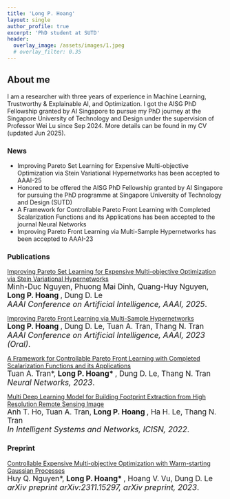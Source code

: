 ```yaml
---
title: 'Long P. Hoang'
layout: single
author_profile: true
excerpt: 'PhD student at SUTD'
header:
  overlay_image: /assets/images/1.jpeg
  # overlay_filter: 0.35
---
```


## About me
I am a researcher with three years of experience in Machine Learning, Trustworthy & Explainable AI, and Optimization. I got the  <a href="https://aisingapore.org/research/phd-fellowship-programme/" style="text-decoration:none">AISG PhD Fellowship</a> granted by AI Singapore to pursue my PhD journey at the Singapore University of Technology and Design under the supervision of Professor <a href="https://www.sutd.edu.sg/profile/lu-wei" style="text-decoration:none">Wei Lu</a> since Sep 2024. More details can be found in my <a href="/assets/images/CV_HoangPhiLong.pdf" style="text-decoration:none">CV</a> (updated Jun 2025).


### News
- <a href="https://arxiv.org/abs/2412.17312" style="text-decoration:none">Improving Pareto Set Learning for Expensive Multi-objective Optimization via Stein Variational Hypernetworks</a> has been accepted to AAAI-25
- Honored to be offered the <a href="https://aisingapore.org/research/phd-fellowship-programme/" style="text-decoration:none">AISG PhD Fellowship</a> granted by AI Singapore for pursuing the PhD programme at Singapore University of Technology and Design (SUTD)
- <a href="https://arxiv.org/abs/2302.12487" style="text-decoration:none">A Framework for Controllable Pareto Front Learning with Completed Scalarization Functions and its Applications</a> has been accepted to the journal Neural Networks
- <a href="https://arxiv.org/abs/2212.01130" style="text-decoration:none">Improving Pareto Front Learning via Multi-Sample Hypernetworks</a> has been accepted to AAAI-23

### Publications

<a href="https://arxiv.org/abs/2412.17312" style="artext-decoration:none">Improving Pareto Set Learning for Expensive Multi-objective Optimization via Stein Variational Hypernetworks</a><br>
<span style="font-size:17px;"> Minh-Duc Nguyen, Phuong Mai Dinh, Quang-Huy Nguyen, <b> Long P. Hoang </b>, Dung D. Le </span><br>
<span style="font-size:18px;"> _AAAI Conference on Artificial Intelligence, AAAI, 2025_.</span><br>
<!-- --- -->

<a href="https://arxiv.org/abs/2212.01130" style="artext-decoration:none">Improving Pareto Front Learning via Multi-Sample Hypernetworks</a><br>
<span style="font-size:17px;"> <b> Long P. Hoang </b>, Dung D. Le, Tuan A. Tran, Thang N. Tran </span><br>
<span style="font-size:18px;"> _AAAI Conference on Artificial Intelligence, AAAI, 2023 (Oral)_.</span><br>
<!-- --- -->

<a href="https://arxiv.org/abs/2302.12487" style="artext-decoration:none">A Framework for Controllable Pareto Front Learning with Completed Scalarization Functions and its Applications</a><br>
<span style="font-size:17px;"> Tuan A. Tran*, <b> Long P. Hoang* </b>, Dung D. Le, Thang N. Tran </span><br>
<span style="font-size:18px;"> _Neural Networks, 2023_.</span><br>
<!-- --- -->

<a href="https://link.springer.com/chapter/10.1007/978-981-19-3394-3_29" style="artext-decoration:none">Multi Deep Learning Model for Building Footprint Extraction from High Resolution Remote Sensing Image</a><br>
<span style="font-size:17px;">  Anh T. Ho, Tuan A. Tran, <b> Long P. Hoang </b>, Ha H. Le, Thang N. Tran </span><br>
<span style="font-size:18px;"> _In Intelligent Systems and Networks, ICISN, 2022_.</span><br>
<!-- --- -->

### Preprint
<a href="https://arxiv.org/abs/2311.15297" style="artext-decoration:none">Controllable Expensive Multi-objective Optimization with Warm-starting Gaussian Processes</a><br>
<span style="font-size:17px;"> Huy Q. Nguyen*, <b> Long P. Hoang* </b>, Hoang V. Vu, Dung D. Le</span><br>
<span style="font-size:18px;"> _arXiv preprint arXiv:2311.15297, arXiv preprint, 2023_.</span><br>
<!-- --- -->